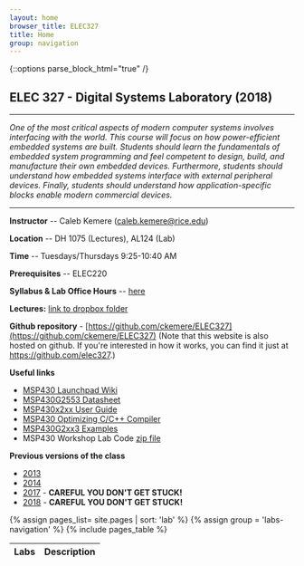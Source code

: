 ```yaml
---
layout: home
browser_title: ELEC327
title: Home
group: navigation
---
```


{::options parse_block_html="true" /}

<H2>ELEC 327 - Digital Systems Laboratory (2018)</H2>

---

_One of the most critical aspects of modern computer systems involves interfacing with the
world. This course will focus on how power-efficient embedded systems are built. Students
should learn the fundamentals of embedded system programming and feel competent to design,
build, and manufacture their own embedded devices. Furthermore, students should understand
how embedded systems interface with external peripheral devices. Finally, students should
understand how application-specific blocks enable modern commercial devices._

---

<div class="row">

<div class="col-md-6">

**Instructor** -- Caleb Kemere (caleb.kemere@rice.edu)

**Location** -- DH 1075 (Lectures), AL124 (Lab)

**Time** -- Tuesdays/Thursdays 9:25-10:40 AM

**Prerequisites** -- ELEC220

**Syllabus & Lab Office Hours** -- [here](/syllabus.html)

**Lectures:** [link to dropbox folder](https://www.dropbox.com/sh/iikqf8u242ekwe0/AAAj8hoVQ5VoL5WWNx3OUct7a?dl=0)


**Github repository** -
[https://github.com/ckemere/ELEC327](https://github.com/ckemere/ELEC327) (Note that this
website is also hosted on github. If you're interested in how it works, you can find it just at
https://github.com/elec327.)

**Useful links**

  + [MSP430 Launchpad Wiki](http://processors.wiki.ti.com/index.php/MSP430_LaunchPad_(MSP-EXP430G2))
  + [MSP430G2553 Datasheet](assets/documents/msp430g2553.pdf)
  + [MSP430x2xx User Guide](assets/documents/slau144j_userguide.pdf)
  + [MSP430 Optimizing C/C++ Compiler](assets/documents/slau132k.pdf)
  + [MSP430G2xx3 Examples](assets/documents/slac485e.zip)
  + MSP430 Workshop Lab Code [zip file](assets/documents/MSP430WorkshopLabs.zip)


**Previous versions of the class**

  + [2013](http://dsp.rice.edu/elec327-2013)
  + [2014](http://dsp.rice.edu/elec327-2014)
  + [2017](http://elec327.github.io/2017) - **CAREFUL YOU DON'T GET STUCK!**
  + [2018](http://elec327.github.io/2018) - **CAREFUL YOU DON'T GET STUCK!**


</div>

<div class="col-md-6">

<table class="table table-bordered">
<thead>
  <tr><th>Labs</th><th>Description</th></tr>
</thead>
<tbody>
  {% assign pages_list= site.pages  | sort: 'lab' %}
  {% assign group = 'labs-navigation' %}
  {% include pages_table %}
</tbody>
</table>

</div>
</div>
